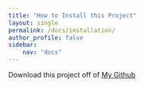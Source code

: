 ```yaml
---
title: "How to Install this Project"
layout: single
permalink: /docs/installation/
author_profile: false
sidebar:
    nav: "docs"
---
```


Download this project off of [My Github](https://www.github.com/ajakacky)